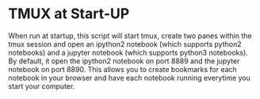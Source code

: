 # TMUX at Start-UP
When run at startup, this script will start tmux, create two panes within the tmux session and open an ipython2 notebook (which supports python2 notebooks) and a jupyter notebook (which supports python3 notebooks).  By default, it open the ipython2 notebook on port 8889 and the jupyter notebook on port 8890.  This allows you to create bookmarks for each notebook in your browser and have each notebook running everytime you start your computer.